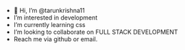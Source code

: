 - 👋 Hi, I’m @tarunkrishna11
-  I’m interested in development
-  I’m currently learning css
-  I’m looking to collaborate on FULL STACK DEVELOPMENT
-  Reach me via github or email.

<!---
tarunkrishna11/tarunkrishna11 is a ✨ special ✨ repository because its `README.md` (this file) appears on your GitHub profile.
You can click the Preview link to take a look at your changes.
--->

